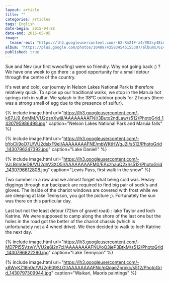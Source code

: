 ```yaml
---
layout: article
title: ""
categories: articles
tags: English
date-begin: 2015-04-28
date-end: 2015-05-05
image: 
  teaser-ext: "https://lh3.googleusercontent.com/-62-Rm21F-z4/VU2sy48in1I/AAAAAAAAFTU/sreA80JBX0M/s640/IMG_3446.JPG"
album: "https://plus.google.com/photos/104897435834545155307/albums/6146742259154179905?authkey=COXhl-Lw_57vwAE"
published: true
---
```


Sue and Nev (our first wwoofing) were so friendly. Why not going back :) ? We have one week to go there : a good opportunity for a small detour through the centre of the country.

It's wet and cold, our journey in Nelson Lakes National Park is therefore relatively quick. To spice up our traditional walks, we stop in the Maruia hot springs rich in sulfur. We splash in the 38°C outdoor pools for 2 hours (there was a strong smell of egg due to the presence of sulfur).

{% include image.html url="https://lh3.googleusercontent.com/-k67JJ9_6nMM/VU2dsnXwijI/AAAAAAAAFNI/3Butx2ndLaw/s512/PhotoGrid_1430795986498.jpg" caption="Nelson Lakes National Park and Maruia falls" %}

{% include image.html url="https://lh3.googleusercontent.com/-bYoCli9oO7U/VU2dslxF9eI/AAAAAAAAFNE/mbWKtHWgJ2I/s512/PhotoGrid_1430796247392.jpg" caption="Lake Daniell" %}

{% include image.html url="https://lh3.googleusercontent.com/-VJLBrln0eD8/VU2dhV3XO5I/AAAAAAAAFM0/EAxzhauQ2xI/s512/PhotoGrid_1430796612808.jpg" caption="Lewis Pass, first walk in the snow" %}

Two summer in a row and we almost forget what being cold was. Heavy diggings through our backpack are required to find big pair of sock's and gloves. The inside of the chariot windows are covered with frost while we are sleeping at lake Tennyson, you got the picture ;). Fortunately the sun was there on this particular day.

Last but not the least detour (72km of gravel road) : lake Taylor and loch Katrine. We were supposed to camp along the shore of the last one but the holes in the road got the better of the chariot chassis (which is unfortunately not a 4 wheel drive). We then decided to walk to loch Katrine the next day.

{% include image.html url="https://lh3.googleusercontent.com/-MD7PI55VzwY/VU2e6l2n7cI/AAAAAAAAFNU/oQ3jeP3BtkM/s512/PhotoGrid_1430796822280.jpg" caption="Lake Tennyson" %}

{% include image.html url="https://lh3.googleusercontent.com/-x8WyKZ18h0o/VU2gE09SLOI/AAAAAAAAFNc/pQqaeZprxkc/s512/PhotoGrid_1430797309944.jpg" caption="Waikari, Maoris paintings" %}
